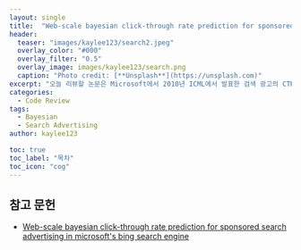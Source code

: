 ```yaml
---
layout: single
title:  "Web-scale bayesian click-through rate prediction for sponsored search advertising in microsoft's bing search engine"
header:
  teaser: "images/kaylee123/search2.jpeg"
  overlay_color: "#000"
  overlay_filter: "0.5"
  overlay_image: images/kaylee123/search.png
  caption: "Photo credit: [**Unsplash**](https://unsplash.com)"
excerpt: "오늘 리뷰할 논문은 Microsoft에서 2010년 ICML에서 발표한 검색 광고의 CTR 예측입니다."    
categories: 
  - Code Review
tags:
  - Bayesian
  - Search Advertising
author: kaylee123

toc: true
toc_label: "목차"
toc_icon: "cog"
---
```



## 참고 문헌

*  [Web-scale bayesian click-through rate prediction for sponsored search advertising in microsoft's bing search engine](https://www.microsoft.com/en-us/research/wp-content/uploads/2010/06/AdPredictor-ICML-2010-final.pdf)


